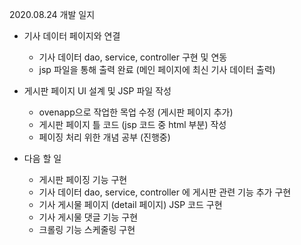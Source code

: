 2020.08.24 개발 일지 

- 기사 데이터 페이지와 연결
    - 기사 데이터 dao, service, controller 구현 및 연동 
    - jsp 파일을 통해 출력 완료 (메인 페이지에 최신 기사 데이터 출력) 

- 게시판 페이지 UI 설계 및 JSP 파일 작성
    - ovenapp으로 작업한 목업 수정 (게시판 페이지 추가)
    - 게시판 페이지 틀 코드 (jsp 코드 중 html 부분) 작성 
    - 페이징 처리 위한 개념 공부 (진행중)
    
    
- 다음 할 일 
    - 게시판 페이징 기능 구현 
    - 기사 데이터 dao, service, controller 에 게시판 관련 기능 추가 구현
    - 기사 게시물 페이지 (detail 페이지) JSP 코드 구현 
    - 기사 게시물 댓글 기능 구현 
    - 크롤링 기능 스케줄링 구현 